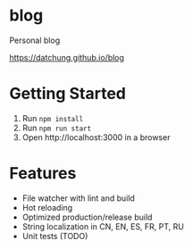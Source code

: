# blog
Personal blog

https://datchung.github.io/blog

# Getting Started

1. Run `npm install`
2. Run `npm run start`
3. Open http://localhost:3000 in a browser

# Features

* File watcher with lint and build
* Hot reloading
* Optimized production/release build
* String localization in CN, EN, ES, FR, PT, RU
* Unit tests (TODO)